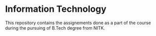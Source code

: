 # Information Technology
This repository contains the assignements done as a part of the course during the pursuing of B.Tech degree from NITK.
